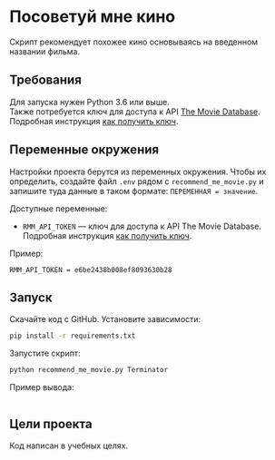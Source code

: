 # Посоветуй мне кино

Скрипт рекомендует похожее кино основываясь на введенном названии фильма.

## Требования

Для запуска нужен Python 3.6 или выше.  
Также потребуется ключ для доступа к API [The Movie Database](https://www.themoviedb.org/). Подробная инструкция [как получить ключ](https://developers.themoviedb.org/3/getting-started/introduction).

## Переменные окружения

Настройки проекта берутся из переменных окружения. Чтобы их определить, создайте файл `.env` рядом с `recommend_me_movie.py` и запишите туда данные в таком формате: `ПЕРЕМЕННАЯ = значение`.

Доступные переменные:

- `RMM_API_TOKEN` — ключ для доступа к API The Movie Database. Подробная инструкция [как получить ключ](https://developers.themoviedb.org/3/getting-started/introduction).

Пример:

```env
RMM_API_TOKEN = e6be2438b008ef8093630b28
```

## Запуск

Скачайте код с GitHub. Установите зависимости:

```sh
pip install -r requirements.txt
```

Запустите скрипт:

```sh
python recommend_me_movie.py Terminator
```

Пример вывода:
```sh

```

## Цели проекта

Код написан в учебных целях.